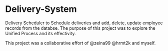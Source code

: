 # Delivery-System

Delivery Scheduler to Schedule deliveries and add, delete, update employee records from the databse. 
The purpose of this project was to explore the Unified Process and its effectivity.

This project was a collaborative effort of @zeina99 @hrmt2k and myself.
